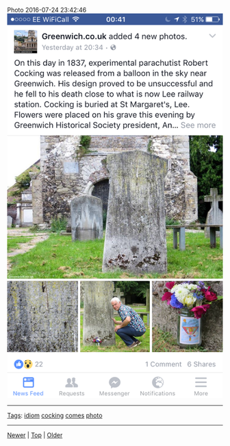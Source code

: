 <!--
title: Photo 2016-07-24 23
date: 2020-06-28T14:56:50.753Z
tags: idiom, cocking, comes, photo
-->









Photo 2016-07-24 23:42:46
![](147917309907-0.png)

<!--BOTTOM-POST-NAVIGATION-->
---

[Tags](tags.md): [idiom](tag-idiom.md) [cocking](tag-cocking.md) [comes](tag-comes.md) [photo](tag-photo.md)

---

[Newer](147501198112.md) | [Top](index.md) | [Older](148054784072.md)